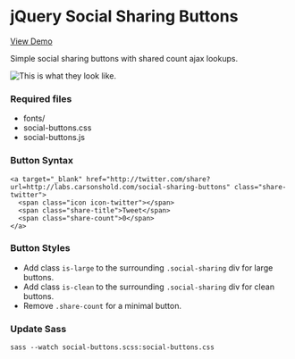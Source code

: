 jQuery Social Sharing Buttons
=========================================

[View Demo](http://labs.carsonshold.com/social-sharing-buttons/)

Simple social sharing buttons with shared count ajax lookups.

![This is what they look like.](http://labs.carsonshold.com/social-sharing-buttons/demo.png)

### Required files

- fonts/
- social-buttons.css
- social-buttons.js

### Button Syntax

```
<a target="_blank" href="http://twitter.com/share?url=http://labs.carsonshold.com/social-sharing-buttons" class="share-twitter">
  <span class="icon icon-twitter"></span>
  <span class="share-title">Tweet</span>
  <span class="share-count">0</span>
</a>
```

### Button Styles
- Add class `is-large` to the surrounding `.social-sharing` div for large buttons.
- Add class `is-clean` to the surrounding `.social-sharing` div for clean buttons.
- Remove `.share-count` for a minimal button.

### Update Sass
```
sass --watch social-buttons.scss:social-buttons.css
```
